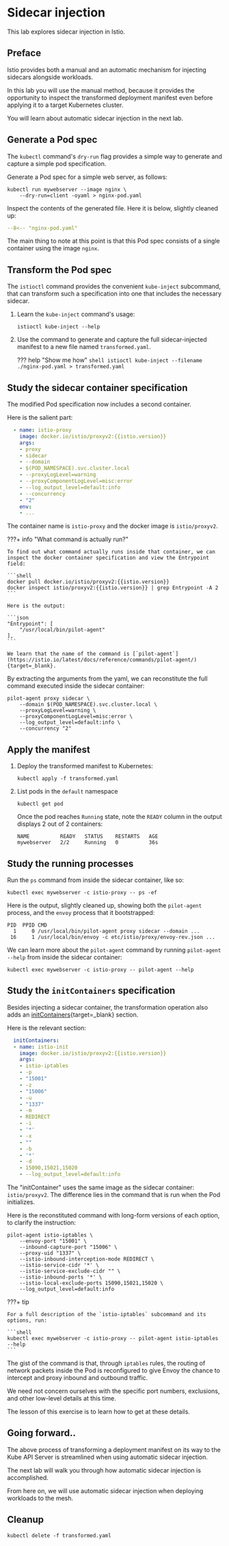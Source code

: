 # Sidecar injection

This lab explores sidecar injection in Istio.

## Preface

Istio provides both a manual and an automatic mechanism for injecting sidecars alongside workloads.

In this lab you will use the manual method, because it provides the opportunity to inspect the transformed deployment manifest even before applying it to a target Kubernetes cluster.

You will learn about automatic sidecar injection in the next lab.

## Generate a Pod spec

The `kubectl` command's `dry-run` flag provides a simple way to generate and capture a simple pod specification.

Generate a Pod spec for a simple web server, as follows:

```shell
kubectl run mywebserver --image nginx \
    --dry-run=client -oyaml > nginx-pod.yaml
```

Inspect the contents of the generated file.  Here it is below, slightly cleaned up:

```yaml linenums="1" title="nginx-pod.yaml"
--8<-- "nginx-pod.yaml"
```

The main thing to note at this point is that this Pod spec consists of a single container using the image `nginx`.

## Transform the Pod spec

The `istioctl` command provides the convenient `kube-inject` subcommand, that can transform such a specification into one that includes the necessary sidecar.

1. Learn the `kube-inject` command's usage:

    ```shell
    istioctl kube-inject --help
    ```

1. Use the command to generate and capture the full sidecar-injected manifest to a new file named `transformed.yaml`.

    ??? help "Show me how"
        ```shell
        istioctl kube-inject --filename ./nginx-pod.yaml > transformed.yaml
        ```

## Study the sidecar container specification

The modified Pod specification now includes a second container.

Here is the salient part:

```yaml linenums="1"
  - name: istio-proxy
    image: docker.io/istio/proxyv2:{{istio.version}}
    args:
    - proxy
    - sidecar
    - --domain
    - $(POD_NAMESPACE).svc.cluster.local
    - --proxyLogLevel=warning
    - --proxyComponentLogLevel=misc:error
    - --log_output_level=default:info
    - --concurrency
    - "2"
    env:
    - ...
```

The container name is `istio-proxy` and the docker image is `istio/proxyv2`.

???+ info "What command is actually run?"

    To find out what command actually runs inside that container, we can inspect the docker container specification and view the Entrypoint field:

    ```shell
    docker pull docker.io/istio/proxyv2:{{istio.version}}
    docker inspect istio/proxyv2:{{istio.version}} | grep Entrypoint -A 2
    ```

    Here is the output:

    ```json
    "Entrypoint": [
        "/usr/local/bin/pilot-agent"
    ],
    ```

    We learn that the name of the command is [`pilot-agent`](https://istio.io/latest/docs/reference/commands/pilot-agent/){target=_blank}.

By extracting the arguments from the yaml, we can reconstitute the full command executed inside the sidecar container:

```shell
pilot-agent proxy sidecar \
    --domain $(POD_NAMESPACE).svc.cluster.local \
    --proxyLogLevel=warning \
    --proxyComponentLogLevel=misc:error \
    --log_output_level=default:info \
    --concurrency "2"
```

## Apply the manifest

1. Deploy the transformed manifest to Kubernetes:

    ```shell
    kubectl apply -f transformed.yaml
    ```

1. List pods in the `default` namespace

    ```shell
    kubectl get pod
    ```

    Once the pod reaches `Running` state, note the `READY` column in the output displays 2 out of 2 containers:

    ```console
    NAME          READY   STATUS    RESTARTS   AGE
    mywebserver   2/2     Running   0          36s
    ```

## Study the running processes

Run the `ps` command from inside the sidecar container, like so:

```shell
kubectl exec mywebserver -c istio-proxy -- ps -ef
```

Here is the output, slightly cleaned up, showing both the `pilot-agent` process, and the `envoy` process that it bootstrapped:

```console
PID  PPID CMD
  1     0 /usr/local/bin/pilot-agent proxy sidecar --domain ...
 16     1 /usr/local/bin/envoy -c etc/istio/proxy/envoy-rev.json ...
```

We can learn more about the `pilot-agent` command by running `pilot-agent --help` from inside the sidecar container:

```shell
kubectl exec mywebserver -c istio-proxy -- pilot-agent --help
```

## Study the `initContainers` specification

Besides injecting a sidecar container, the transformation operation also adds an [initContainers](https://kubernetes.io/docs/concepts/workloads/pods/init-containers/){target=_blank} section.

Here is the relevant section:

```yaml
  initContainers:
  - name: istio-init
    image: docker.io/istio/proxyv2:{{istio.version}}
    args:
    - istio-iptables
    - -p
    - "15001"
    - -z
    - "15006"
    - -u
    - "1337"
    - -m
    - REDIRECT
    - -i
    - '*'
    - -x
    - ""
    - -b
    - '*'
    - -d
    - 15090,15021,15020
    - --log_output_level=default:info
```

The "initContainer" uses the same image as the sidecar container: `istio/proxyv2`.  The difference lies in the command that is run when the Pod initializes.

Here is the reconstituted command with long-form versions of each option, to clarify the instruction:

```shell
pilot-agent istio-iptables \
    --envoy-port "15001" \
    --inbound-capture-port "15006" \
    --proxy-uid "1337" \
    --istio-inbound-interception-mode REDIRECT \
    --istio-service-cidr '*' \
    --istio-service-exclude-cidr "" \
    --istio-inbound-ports '*' \
    --istio-local-exclude-ports 15090,15021,15020 \
    --log_output_level=default:info
```

???+ tip

    For a full description of the `istio-iptables` subcommand and its options, run:

    ```shell
    kubectl exec mywebserver -c istio-proxy -- pilot-agent istio-iptables --help
    ```

The gist of the command is that, through `iptables` rules, the routing of network packets inside the Pod is reconfigured to give Envoy the chance to intercept and proxy inbound and outbound traffic.

We need not concern ourselves with the specific port numbers, exclusions, and other low-level details at this time.

The lesson of this exercise is to learn how to get at these details.

## Going forward..

The above process of transforming a deployment manifest on its way to the Kube API Server is streamlined when using automatic sidecar injection.

The next lab will walk you through how automatic sidecar injection is accomplished.

From here on, we will use automatic sidecar injection when deploying workloads to the mesh.

## Cleanup

```shell
kubectl delete -f transformed.yaml
```
